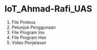 # IoT_Ahmad-Rafi_UAS
1. File Proteus
2. Petunjuk Penggunaan
3. File Program Ino
4. File Program Hex
5. Video Penjelasan
